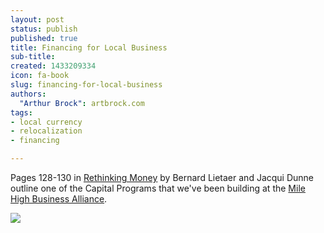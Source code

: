 ```yaml
---
layout: post
status: publish
published: true
title: Financing for Local Business
sub-title:
created: 1433209334
icon: fa-book
slug: financing-for-local-business
authors:
  "Arthur Brock": artbrock.com
tags:
- local currency
- relocalization
- financing

---
```


<p>Pages 128-130 in <a href="http://www.amazon.com/Rethinking-Money-Currencies-Scarcity-Prosperity/dp/1609942965/ref=la_B001HPZISQ_1_2?ie=UTF8&amp;qid=1355743013&amp;sr=1-2">Rethinking Money</a>&nbsp;by Bernard Lietaer and Jacqui Dunne outline one of the Capital Programs that we've been building at the <a href="http://milehighbiz.org">Mile High Business Alliance</a>.</p>

<img src="Financing_for_Local_Business.jpg">
